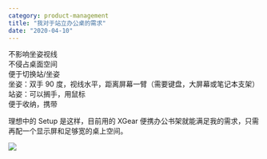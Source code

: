 ```yaml
---
category: product-management
title: "我对于站立办公桌的需求"
date: "2020-04-10"
---
```


不影响坐姿视线  
不侵占桌面空间  
便于切换站/坐姿  
坐姿：双手 90 度，视线水平，距离屏幕一臂（需要键盘，大屏幕或笔记本支架）  
站姿：可以搁手，用鼠标  
便于收纳，携带

理想中的 Setup 是这样，目前用的 XGear 便携办公书架就能满足我的需求，只需再配一个显示屏和足够宽的桌上空间。

![](https://goooooouwa.eu.org:8143/static/images/e59bbee78987-1.png)
